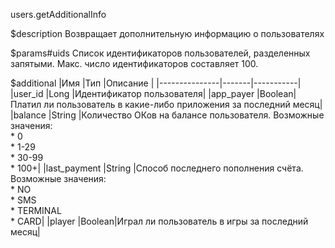 users.getAdditionalInfo

$description
Возвращает дополнительную информацию о пользователях

$params#uids
Список идентификаторов пользователей, разделенных запятыми. Макс. число идентификаторов составляет 100.

$additional
|Имя			|Тип	|Описание	|
|---------------|-------|-----------|
|user_id		|Long	|Идентификатор пользователя|
|app_payer		|Boolean|Платил ли пользователь в какие-либо приложения за последний месяц|
|balance		|String	|Количество ОКов на балансе пользователя. Возможные значения: <br>* 0<br>* 1-29<br>* 30-99<br>* 100+|
|last_payment	|String	|Способ последнего пополнения счёта. Возможные значения:<br>* NO<br>* SMS<br>* TERMINAL<br>* CARD|
|player			|Boolean|Играл ли пользователь в игры за последний месяц|